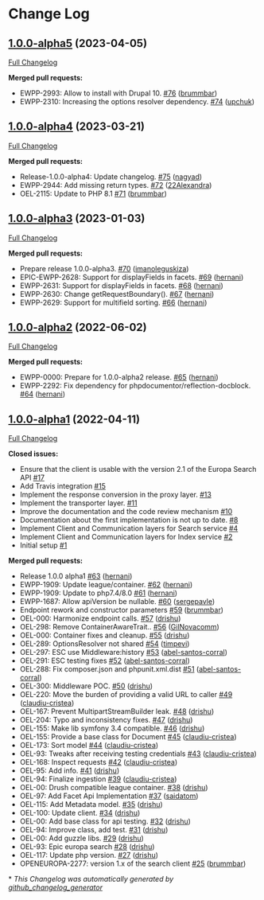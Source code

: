 # Change Log

## [1.0.0-alpha5](https://github.com/openeuropa/europa-search-client/tree/1.0.0-alpha5) (2023-04-05)
[Full Changelog](https://github.com/openeuropa/europa-search-client/compare/1.0.0-alpha4...1.0.0-alpha5)

**Merged pull requests:**

- EWPP-2993: Allow to install with Drupal 10. [\#76](https://github.com/openeuropa/europa-search-client/pull/76) ([brummbar](https://github.com/brummbar))
- EWPP-2310: Increasing the options resolver dependency. [\#74](https://github.com/openeuropa/europa-search-client/pull/74) ([upchuk](https://github.com/upchuk))

## [1.0.0-alpha4](https://github.com/openeuropa/europa-search-client/tree/1.0.0-alpha4) (2023-03-21)
[Full Changelog](https://github.com/openeuropa/europa-search-client/compare/1.0.0-alpha3...1.0.0-alpha4)

**Merged pull requests:**

- Release-1.0.0-alpha4: Update changelog. [\#75](https://github.com/openeuropa/europa-search-client/pull/75) ([nagyad](https://github.com/nagyad))
- EWPP-2944: Add missing return types. [\#72](https://github.com/openeuropa/europa-search-client/pull/72) ([22Alexandra](https://github.com/22Alexandra))
- OEL-2115: Update to PHP 8.1 [\#71](https://github.com/openeuropa/europa-search-client/pull/71) ([brummbar](https://github.com/brummbar))

## [1.0.0-alpha3](https://github.com/openeuropa/europa-search-client/tree/1.0.0-alpha3) (2023-01-03)
[Full Changelog](https://github.com/openeuropa/europa-search-client/compare/1.0.0-alpha2...1.0.0-alpha3)

**Merged pull requests:**

- Prepare release 1.0.0-alpha3. [\#70](https://github.com/openeuropa/europa-search-client/pull/70) ([imanoleguskiza](https://github.com/imanoleguskiza))
- EPIC-EWPP-2628: Support for displayFields in facets. [\#69](https://github.com/openeuropa/europa-search-client/pull/69) ([hernani](https://github.com/hernani))
- EWPP-2631: Support for displayFields in facets. [\#68](https://github.com/openeuropa/europa-search-client/pull/68) ([hernani](https://github.com/hernani))
- EWPP-2630: Change getRequestBoundary\(\). [\#67](https://github.com/openeuropa/europa-search-client/pull/67) ([hernani](https://github.com/hernani))
- EWPP-2629: Support for multifield sorting. [\#66](https://github.com/openeuropa/europa-search-client/pull/66) ([hernani](https://github.com/hernani))

## [1.0.0-alpha2](https://github.com/openeuropa/europa-search-client/tree/1.0.0-alpha2) (2022-06-02)

[Full Changelog](https://github.com/openeuropa/europa-search-client/compare/1.0.0-alpha1...1.0.0-alpha2)

**Merged pull requests:**

- EWPP-0000: Prepare for 1.0.0-alpha2 release. [\#65](https://github.com/openeuropa/europa-search-client/pull/65) ([hernani](https://github.com/hernani))
- EWPP-2292: Fix dependency for phpdocumentor/reflection-docblock. [\#64](https://github.com/openeuropa/europa-search-client/pull/64) ([hernani](https://github.com/hernani))

## [1.0.0-alpha1](https://github.com/openeuropa/europa-search-client/tree/1.0.0-alpha1) (2022-04-11)

[Full Changelog](https://github.com/openeuropa/europa-search-client/compare/c807391230fe4b1516ca5c1dcf8e92cb72135be8...1.0.0-alpha1)

**Closed issues:**

- Ensure that the client is usable with the version 2.1 of the Europa Search API [\#17](https://github.com/openeuropa/europa-search-client/issues/17)
- Add Travis integration [\#15](https://github.com/openeuropa/europa-search-client/issues/15)
- Implement the response conversion in the proxy layer. [\#13](https://github.com/openeuropa/europa-search-client/issues/13)
- Implement the transporter layer. [\#11](https://github.com/openeuropa/europa-search-client/issues/11)
- Improve the documentation and the code review mechanism [\#10](https://github.com/openeuropa/europa-search-client/issues/10)
- Documentation about the first implementation is not up to date. [\#8](https://github.com/openeuropa/europa-search-client/issues/8)
- Implement Client and Communication layers for Search service [\#4](https://github.com/openeuropa/europa-search-client/issues/4)
- Implement Client and Communication layers for Index service [\#2](https://github.com/openeuropa/europa-search-client/issues/2)
- Initial setup [\#1](https://github.com/openeuropa/europa-search-client/issues/1)

**Merged pull requests:**

- Release 1.0.0 alpha1 [\#63](https://github.com/openeuropa/europa-search-client/pull/63) ([hernani](https://github.com/hernani))
- EWPP-1909: Update league/container. [\#62](https://github.com/openeuropa/europa-search-client/pull/62) ([hernani](https://github.com/hernani))
- EWPP-1909: Update to php7.4/8.0 [\#61](https://github.com/openeuropa/europa-search-client/pull/61) ([hernani](https://github.com/hernani))
- EWPP-1687: Allow apiVersion be nullable. [\#60](https://github.com/openeuropa/europa-search-client/pull/60) ([sergepavle](https://github.com/sergepavle))
- Endpoint rework and constructor parameters [\#59](https://github.com/openeuropa/europa-search-client/pull/59) ([brummbar](https://github.com/brummbar))
- OEL-000: Harmonize endpoint calls. [\#57](https://github.com/openeuropa/europa-search-client/pull/57) ([drishu](https://github.com/drishu))
- OEL-298: Remove ContainerAwareTrait.. [\#56](https://github.com/openeuropa/europa-search-client/pull/56) ([GilNovacomm](https://github.com/GilNovacomm))
- OEL-000: Container fixes and cleanup. [\#55](https://github.com/openeuropa/europa-search-client/pull/55) ([drishu](https://github.com/drishu))
- OEL-289: OptionsResolver not shared [\#54](https://github.com/openeuropa/europa-search-client/pull/54) ([timpevi](https://github.com/timpevi))
- OEL-297: ESC use Middleware:history [\#53](https://github.com/openeuropa/europa-search-client/pull/53) ([abel-santos-corral](https://github.com/abel-santos-corral))
- OEL-291: ESC testing fixes [\#52](https://github.com/openeuropa/europa-search-client/pull/52) ([abel-santos-corral](https://github.com/abel-santos-corral))
- OEL-288: Fix composer.json and phpunit.xml.dist [\#51](https://github.com/openeuropa/europa-search-client/pull/51) ([abel-santos-corral](https://github.com/abel-santos-corral))
- OEL-300: Middleware POC. [\#50](https://github.com/openeuropa/europa-search-client/pull/50) ([drishu](https://github.com/drishu))
- OEL-220: Move the burden of providing a valid URL to caller [\#49](https://github.com/openeuropa/europa-search-client/pull/49) ([claudiu-cristea](https://github.com/claudiu-cristea))
- OEL-167: Prevent MultipartStreamBuilder leak. [\#48](https://github.com/openeuropa/europa-search-client/pull/48) ([drishu](https://github.com/drishu))
- OEL-204: Typo and inconsistency fixes. [\#47](https://github.com/openeuropa/europa-search-client/pull/47) ([drishu](https://github.com/drishu))
- OEL-155: Make lib symfony 3.4 compatible. [\#46](https://github.com/openeuropa/europa-search-client/pull/46) ([drishu](https://github.com/drishu))
- OEL-155: Provide a base class for Document [\#45](https://github.com/openeuropa/europa-search-client/pull/45) ([claudiu-cristea](https://github.com/claudiu-cristea))
- OEL-173: Sort model [\#44](https://github.com/openeuropa/europa-search-client/pull/44) ([claudiu-cristea](https://github.com/claudiu-cristea))
- OEL-93: Tweaks after receiving testing credentials [\#43](https://github.com/openeuropa/europa-search-client/pull/43) ([claudiu-cristea](https://github.com/claudiu-cristea))
- OEL-168: Inspect requests [\#42](https://github.com/openeuropa/europa-search-client/pull/42) ([claudiu-cristea](https://github.com/claudiu-cristea))
- OEL-95: Add info. [\#41](https://github.com/openeuropa/europa-search-client/pull/41) ([drishu](https://github.com/drishu))
- OEL-94: Finalize ingestion [\#39](https://github.com/openeuropa/europa-search-client/pull/39) ([claudiu-cristea](https://github.com/claudiu-cristea))
- OEL-00: Drush compatible league container. [\#38](https://github.com/openeuropa/europa-search-client/pull/38) ([drishu](https://github.com/drishu))
- OEL-97: Add Facet Api Implementation [\#37](https://github.com/openeuropa/europa-search-client/pull/37) ([saidatom](https://github.com/saidatom))
- OEL-115: Add Metadata model. [\#35](https://github.com/openeuropa/europa-search-client/pull/35) ([drishu](https://github.com/drishu))
- OEL-100: Update client. [\#34](https://github.com/openeuropa/europa-search-client/pull/34) ([drishu](https://github.com/drishu))
- OEL-00: Add base class for api testing. [\#32](https://github.com/openeuropa/europa-search-client/pull/32) ([drishu](https://github.com/drishu))
- OEL-94: Improve class, add test. [\#31](https://github.com/openeuropa/europa-search-client/pull/31) ([drishu](https://github.com/drishu))
- OEL-00: Add guzzle libs. [\#29](https://github.com/openeuropa/europa-search-client/pull/29) ([drishu](https://github.com/drishu))
- OEL-93: Epic europa search [\#28](https://github.com/openeuropa/europa-search-client/pull/28) ([drishu](https://github.com/drishu))
- OEL-117: Update php version. [\#27](https://github.com/openeuropa/europa-search-client/pull/27) ([drishu](https://github.com/drishu))
- OPENEUROPA-2277: version 1.x of the search client [\#25](https://github.com/openeuropa/europa-search-client/pull/25) ([brummbar](https://github.com/brummbar))



\* *This Changelog was automatically generated by [github_changelog_generator](https://github.com/github-changelog-generator/github-changelog-generator)*
